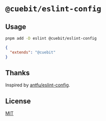 # `@cuebit/eslint-config`

## Usage

```bash
pnpm add -D eslint @cuebit/eslint-config
```

```json
{
  "extends": "@cuebit"
}
```

## Thanks

Inspired by [antfu/eslint-config](https://github.com/antfu/eslint-config).

## License

[MIT](./LICENSE)
